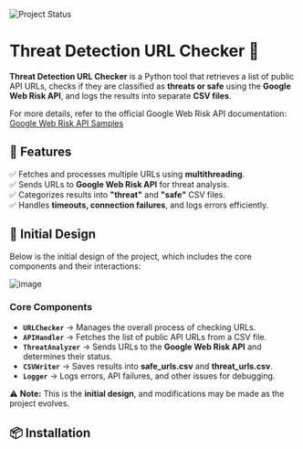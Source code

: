 ![Project Status](https://img.shields.io/badge/status-in_progress-yellow)

# Threat Detection URL Checker 🚀  

**Threat Detection URL Checker** is a Python tool that retrieves a list of public API URLs, checks if they are classified as **threats or safe** using the **Google Web Risk API**, and logs the results into separate **CSV files**.

For more details, refer to the official Google Web Risk API documentation:  
[Google Web Risk API Samples](https://cloud.google.com/web-risk/docs/samples)


## 📌 Features  
✅ Fetches and processes multiple URLs using **multithreading**.  
✅ Sends URLs to **Google Web Risk API** for threat analysis.  
✅ Categorizes results into **"threat"** and **"safe"** CSV files.  
✅ Handles **timeouts, connection failures**, and logs errors efficiently.  

## 📜 Initial Design  
Below is the initial design of the project, which includes the core components and their interactions:  

![image](https://github.com/user-attachments/assets/91882e77-7f11-4bee-ad4a-b2b60dff121b)


### **Core Components**  
- **`URLChecker`** → Manages the overall process of checking URLs.  
- **`APIHandler`** → Fetches the list of public API URLs from a CSV file.  
- **`ThreatAnalyzer`** → Sends URLs to the **Google Web Risk API** and determines their status.  
- **`CSVWriter`** → Saves results into **safe_urls.csv** and **threat_urls.csv**.  
- **`Logger`** → Logs errors, API failures, and other issues for debugging.  

⚠️ **Note:** This is the **initial design**, and modifications may be made as the project evolves.  

## 📦 Installation  

